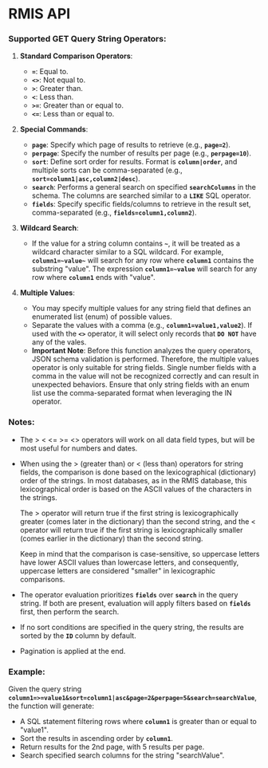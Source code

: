 # RMIS API

### **Supported GET Query String Operators:**

1. **Standard Comparison Operators**:
    - **`=`**: Equal to.
    - **`<>`**: Not equal to.
    - **`>`**: Greater than.
    - **`<`**: Less than.
    - **`>=`**: Greater than or equal to.
    - **`<=`**: Less than or equal to.
2. **Special Commands**:
    - **`page`**: Specify which page of results to retrieve (e.g., **`page=2`**).
    - **`perpage`**: Specify the number of results per page (e.g., **`perpage=10`**).
    - **`sort`**: Define sort order for results. Format is **`column|order`**, and multiple sorts can be comma-separated (e.g., **`sort=column1|asc,column2|desc`**).
    - **`search`**: Performs a general search on specified **`searchColumns`** in the schema. The columns are searched similar to a **`LIKE`** SQL operator.
    - **`fields`**: Specify specific fields/columns to retrieve in the result set, comma-separated (e.g., **`fields=column1,column2`**).
3. **Wildcard Search**:
    - If the value for a string column contains **`~`**, it will be treated as a wildcard character similar to a SQL wildcard. For example, **`column1=~value~`** will search for any row where **`column1`** contains the substring "value". The expression **`column1=~value`** will search for any row where **`column1`** ends with "value".

4. **Multiple Values**:
    - You may specify multiple values for any string field that defines an enumerated list (enum) of possible values.
    - Separate the values with a comma (e.g., **`column1=value1,value2`**). If used with the **`<>`** operator, it will select only records that **`DO NOT`** have any of the vales.
    - **Important Note**: Before this function analyzes the query operators, JSON schema validation is performed. Therefore, the multiple values operator is only suitable for string fields. Single number fields with a comma in the value will not be recognized correctly and can result in unexpected behaviors. Ensure that only string fields with an enum list use the comma-separated format when leveraging the IN operator.
<!--
5. **Date-Time Columns**:
    - For columns with a date-time format, the function will use the **`date(column)`** format in the SQL statement.
-->
### **Notes:**

- The > < <= >= <> operators will work on all data field types, but will be most useful for numbers and dates. 
- When using the > (greater than) or < (less than) operators for string
  fields, the comparison is done based on the 
  lexicographical (dictionary) order of the strings. In most databases, as in the RMIS database, 
  this lexicographical order is based on the ASCII values of the 
  characters in the strings.

  The > operator will return true if the first string is lexicographically 
  greater (comes later in the dictionary) than the second string, and 
  the < operator will return true if the first string is lexicographically 
  smaller (comes earlier in the dictionary) than the second string.

  Keep in mind that the comparison is case-sensitive, so uppercase letters 
  have lower ASCII values than lowercase letters, and consequently, 
  uppercase letters are considered "smaller" in lexicographic comparisons. 
  
- The operator evaluation prioritizes **`fields`** over **`search`** in the query string. If both are present, evaluation will apply filters based on **`fields`** first, then perform the search.
- If no sort conditions are specified in the query string, the results are sorted by the **`ID`** column by default.
- Pagination is applied at the end.

### **Example:**

Given the query string **`column1=>=value1&sort=column1|asc&page=2&perpage=5&search=searchValue`**, the function will generate:

- A SQL statement filtering rows where **`column1`** is greater than or equal to "value1".
- Sort the results in ascending order by **`column1`**.
- Return results for the 2nd page, with 5 results per page.
- Search specified search columns for the string "searchValue".
